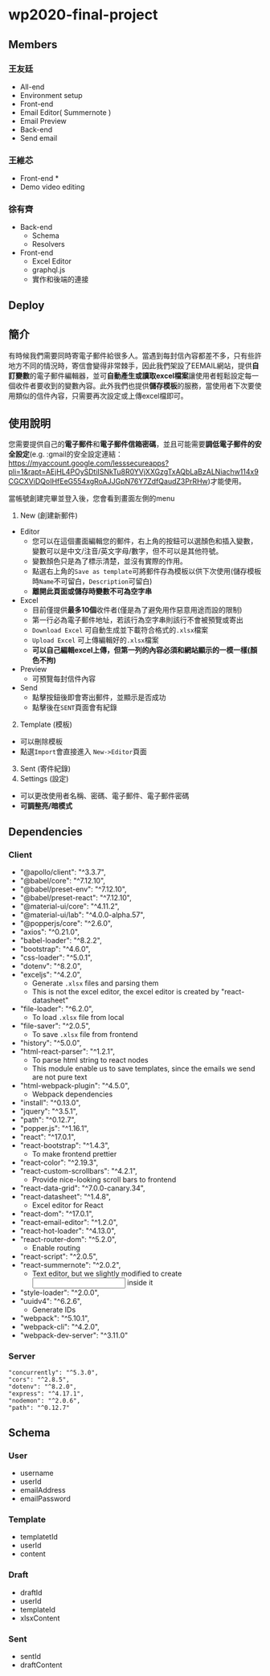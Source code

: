 # wp2020-final-project

## Members
### 王友廷
* All-end
 * Environment setup
* Front-end
 * Email Editor( Summernote )
 * Email Preview
* Back-end
 * Send email
 
### 王維芯
* Front-end
  * 
* Demo video editing
### 徐有齊
* Back-end
  * Schema
  * Resolvers
* Front-end
  * Excel Editor
  * graphql.js
  * 實作和後端的連接
  
## Deploy

## 簡介
 有時候我們需要同時寄電子郵件給很多人。當遇到每封信內容都差不多，只有些許地方不同的情況時，寄信會變得非常棘手，因此我們架設了EEMAIL網站，提供**自訂變數**的電子郵件編輯器，並可**自動產生或讀取excel檔案**讓使用者輕鬆設定每一個收件者要收到的變數內容。此外我們也提供**儲存模板**的服務，當使用者下次要使用類似的信件內容，只需要再次設定或上傳excel檔即可。
 
## 使用說明

您需要提供自己的**電子郵件**和**電子郵件信箱密碼**，並且可能需要**調低電子郵件的安全設定**(e.g. :gmail的安全設定連結：https://myaccount.google.com/lesssecureapps?pli=1&rapt=AEjHL4POySDtiISNkTu8R0YVjXXGzgTxAQbLaBzALNiachw114x9CGCXViDQoIHfEeG554xgRoAJJGpN76Y7ZdfQaudZ3PrRHw)才能使用。
 
當帳號創建完畢並登入後，您會看到畫面左側的menu
1. New (創建新郵件)
  * Editor
    * 您可以在這個畫面編輯您的郵件，右上角的按鈕可以選顏色和插入變數，變數可以是中文/注音/英文字母/數字，但不可以是其他符號。
    * 變數顏色只是為了標示清楚，並沒有實際的作用。
    * 點選右上角的`Save as template`可將郵件存為模板以供下次使用(儲存模板時`Name`不可留白，`Description`可留白)
    * **離開此頁面或儲存時變數不可為空字串**
  * Excel
    * 目前僅提供**最多10個**收件者(僅是為了避免用作惡意用途而設的限制)
    * 第一行必為電子郵件地址，若該行為空字串則該行不會被預覽或寄出
    * `Download Excel` 可自動生成並下載符合格式的`.xlsx`檔案
    * `Upload Excel` 可上傳編輯好的`.xlsx`檔案 
    * **可以自己編輯excel上傳，但第一列的內容必須和網站顯示的一模一樣(顏色不拘)**
  * Preview
    * 可預覽每封信件內容
  * Send
    * 點擊按鈕後即會寄出郵件，並顯示是否成功
    * 點擊後在`SENT`頁面會有紀錄
2. Template (模板)
  * 可以刪除模板
  * 點選`Import`會直接進入 `New->Editor`頁面
3. Sent (寄件紀錄)
4. Settings (設定)
  * 可以更改使用者名稱、密碼、電子郵件、電子郵件密碼
  * **可調整亮/暗模式**

## Dependencies
### Client
* "@apollo/client": "^3.3.7",
* "@babel/core": "^7.12.10",
* "@babel/preset-env": "^7.12.10",
* "@babel/preset-react": "^7.12.10",
* "@material-ui/core": "^4.11.2",
* "@material-ui/lab": "^4.0.0-alpha.57",
* "@popperjs/core": "^2.6.0",
* "axios": "^0.21.0",
* "babel-loader": "^8.2.2",
* "bootstrap": "^4.6.0",
* "css-loader": "^5.0.1",
* "dotenv": "^8.2.0",
* "exceljs": "^4.2.0",
  * Generate `.xlsx` files and parsing them
  * This is not the excel editor, the excel editor is created by "react-datasheet"
* "file-loader": "^6.2.0",
  * To load `.xlsx` file from local
* "file-saver": "^2.0.5",
  * To save `.xlsx` file from frontend
* "history": "^5.0.0",
* "html-react-parser": "^1.2.1",
  * To parse html string to react nodes
  * This module enable us to save templates, since the emails we send are not pure text
* "html-webpack-plugin": "^4.5.0",
  * Webpack dependencies
* "install": "^0.13.0",
* "jquery": "^3.5.1",
* "path": "^0.12.7",
* "popper.js": "^1.16.1",
* "react": "^17.0.1",
* "react-bootstrap": "^1.4.3",
  * To make frontend prettier
* "react-color": "^2.19.3",
* "react-custom-scrollbars": "^4.2.1",
  * Provide nice-looking scroll bars to frontend
* "react-data-grid": "^7.0.0-canary.34",
* "react-datasheet": "^1.4.8",
  * Excel editor for React
* "react-dom": "^17.0.1",
* "react-email-editor": "^1.2.0",
* "react-hot-loader": "^4.13.0",
* "react-router-dom": "^5.2.0",
  * Enable routing
* "react-script": "^2.0.5",
* "react-summernote": "^2.0.2",
  * Text editor, but we slightly modified to create <input> inside it
* "style-loader": "^2.0.0",
* "uuidv4": "^6.2.6",
  * Generate IDs
* "webpack": "^5.10.1",
* "webpack-cli": "^4.2.0",
* "webpack-dev-server": "^3.11.0"
### Server
  ```
  "concurrently": "^5.3.0",
  "cors": "^2.8.5",
  "dotenv": "^8.2.0",
  "express": "^4.17.1",
  "nodemon": "^2.0.6",
  "path": "^0.12.7"  
  ```
## Schema
### User
* username
* userId
* emailAddress
* emailPassword
### Template
* templatetId
* userId
* content
### Draft
* draftId
* userId
* templateId
* xlsxContent
### Sent
* sentId
* draftContent
